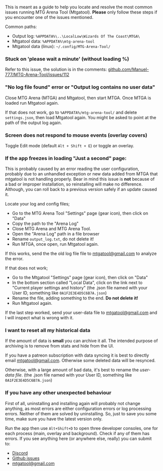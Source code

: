 This is meant as a guide to help you locate and resolve the most common issues running MTG Arena Tool (Mtgatool). **Please** only follow these steps if you encounter one of the issues mentioned.

Common paths:
- Output log: `%APPDATA%\..\LocalLow\Wizards Of The Coast\MTGA\`
- Mtgatool data: `%APPDATA%\mtg-arena-tool`
- Mtgatool data (linux): `~/.config/MTG-Arena-Tool/`

### Stuck on 'please wait a minute' (without loading %)

Refer to this issue, the solution is in the comments:
[github.com/Manuel-777/MTG-Arena-Tool/issues/112](https://github.com/Manuel-777/MTG-Arena-Tool/issues/112)

### "No log file found" error or "Output log contains no user data"

Close MTG Arena (MTGA) and Mtgatool, then start MTGA. Once MTGA is loaded run Mtgatool again.

If that does not work, go to `%APPDATA%/mtg-arena-tool/` and delete `settings.json`, then load Mtgatool again.
You might be asked to point at the path of the output log again.

### Screen does not respond to mouse events (overlay covers)

Toggle Edit mode (default `Alt + Shift + E`) or toggle an overlay.

### If the app freezes in loading "Just a second" page:
This is probably caused by an error reading the user configuration, probably due to an unhandled exception or new data added from MTGA that mtgatool is not handling properly. Bear in mind this issue is **not** because of a bad or improper installation, so reinstalling will make no difference. Although, you can roll back to a previous version safely if an update caused it.

Locate your log and config files;
- Go to the MTG Arena Tool "Settings" page (gear icon), then click on "Data"
- Copy the path to the "Arena Log"
- Close MTG Arena and MTG Arena Tool.
- Open the "Arena Log" path in a file browser
- Rename `output_log.txt`, do not delete it!
- Run MTGA, once open, run Mtgatool again.

If this works, send the the old log file file to [mtgatool@gmail.com](mailto:mtgatool@gmail.com) to analyze the error.

If that does not work;
- Go to the Mtgatool "Settings" page (gear icon), then click on "Data"
- In the bottom section called "Local Data", click on the link next to "Current player settings and history" (the .json file named with your User ID, something like `0A1F2E3E4D5C6B7A.json`)
- Rename the file, adding something to the end. **Do not delete it!**
- Run Mtgatool again.

If the last step worked, send your user-data file to [mtgatool@gmail.com](mailto:mtgatool@gmail.com) and I will inspect what is wrong with it.

### I want to reset all my historical data

If the amount of data is __small__ you can archive it all. The intended purpose of archiving is to remove from stats and hide from the UI.

If you have a patreon subscription with data syncing it is best to directly email [mtgatool@gmail.com](mailto:mtgatool@gmail.com). Otherwise some deleted data will be resynced.

Otherwise, with a large amount of bad data, it's best to rename the *user-data file*. (the .json file named with your User ID, something like `0A1F2E3E4D5C6B7A.json`)

### If you have any other unexpected behaviour

First of all, uninstalling and installing again will probably not change anything, as most errors are either configuration errors or log processing errors. Neither of them are solved by uninstalling. So, just to save you some time, make sure you have the latest version only.

Run the app then use `Alt+Shift+D` to open three developer consoles, one for each process (main, overlay and background).
Check if any of them has errors. If you see anything here (or anywhere else, really) you can submit to:
- [Discord](https://discord.gg/K9bPkJy)
- [Github issues](https://github.com/Manuel-777/MTG-Arena-Tool/issues)
- [mtgatool@gmail.com](mailto:mtgatool@gmail.com)
